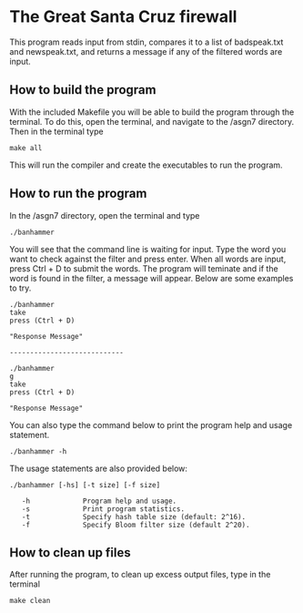 # The Great Santa Cruz firewall

This program reads input from stdin, compares it to a list of badspeak.txt and newspeak.txt, and returns a message if any of the filtered words are input.

## How to build the program

With the included Makefile you will be able to build the program through the terminal.
To do this, open the terminal, and navigate to the /asgn7 directory. Then in the terminal type
```
make all
```
This will run the compiler and create the executables to run the program.

## How to run the program
In the /asgn7 directory, open the terminal and type
```
./banhammer
```
You will see that the command line is waiting for input. Type the word you want to check against the filter and press enter. When all words are input, press Ctrl + D to submit the words. The program will teminate and if the word is found in the filter, a message will appear. Below are some examples to try.
```
./banhammer
take
press (Ctrl + D)

"Response Message"

----------------------------

./banhammer
g
take
press (Ctrl + D)

"Response Message"
```

You can also type the command below to print the program help and usage statement.
```
./banhammer -h
```
The usage statements are also provided below:
```
./banhammer [-hs] [-t size] [-f size]

   -h             Program help and usage.
   -s             Print program statistics.
   -t             Specify hash table size (default: 2^16).
   -f             Specify Bloom filter size (default 2^20).

```

## How to clean up files

After running the program, to clean up excess output files, type in the terminal 
```
make clean
```

